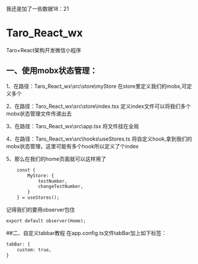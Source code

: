 我还是加了一些数据18：21
# Taro_React_wx
Taro+React架构开发微信小程序

## 一、使用mobx状态管理：
1、在路径：Taro_React_wx\src\store\myStore
在store里定义我们的mobx,可定义多个

2、在路径：Taro_React_wx\src\store\index.tsx
定义index文件可以将我们多个mobx状态管理文件传递出去

3、在路径：Taro_React_wx\src\app.tsx
将文件挂在全局

4、在路径：Taro_React_wx\src\hooks\useStores.ts
将自定义hook,拿到我们的mobx状态管理，这里可能有多个hook所以定义了个index

5、那么在我们的home页面就可以这样用了
```xml
    const {
        MyStore: {
            testNumber,
            changeTestNumber,
        }
    } = useStores();
```

记得我们的要用observer包住
```xml
export default observer(Home);
```

##二、自定义tabbar教程
在app.config.ts文件tabBar加上如下标签：
```xml
tabBar: {
    custom: true,
}
```


